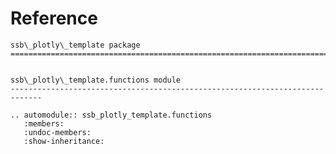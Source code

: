 # Reference

<!--
The content of the {eval-rst} block below is generated by the command:
poetry run sphinx-apidoc -T -f -t ./docs/templates -o ./docs ./src
from the root directory.

You need to rerun the command when python files are added, deleted or renamed.
Copy the content from the generated
ssb_plotly_template.rst file to the {eval-rst} block below and
delete the .rst file afterwards.
-->

```{eval-rst}
ssb\_plotly\_template package
=============================================================================


ssb\_plotly\_template.functions module
-----------------------------------------------------------------------------

.. automodule:: ssb_plotly_template.functions
   :members:
   :undoc-members:
   :show-inheritance:
```
